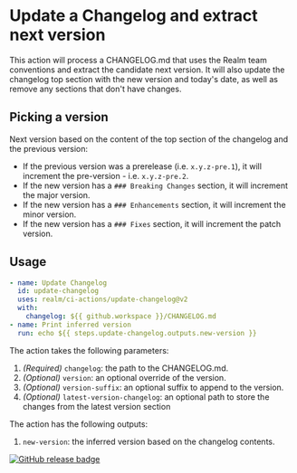 # Update a Changelog and extract next version

This action will process a CHANGELOG.md that uses the Realm team conventions and extract the candidate next version. It will also update the changelog top section with the new version and today's date, as well as remove any sections that don't have changes.

## Picking a version

Next version based on the content of the top section of the changelog and the previous version:
* If the previous version was a prerelease (i.e. `x.y.z-pre.1`), it will increment the pre-version - i.e. `x.y.z-pre.2`.
* If the new version has a `### Breaking Changes` section, it will increment the major version.
* If the new version has a `### Enhancements` section, it will increment the minor version.
* If the new version has a `### Fixes` section, it will increment the patch version.

## Usage

```yaml
- name: Update Changelog
  id: update-changelog
  uses: realm/ci-actions/update-changelog@v2
  with:
    changelog: ${{ github.workspace }}/CHANGELOG.md
- name: Print inferred version
  run: echo ${{ steps.update-changelog.outputs.new-version }}
```

The action takes the following parameters:

1. *(Required)* `changelog`: the path to the CHANGELOG.md.
1. *(Optional)* `version`: an optional override of the version.
1. *(Optional)* `version-suffix`: an optional suffix to append to the version.
1. *(Optional)* `latest-version-changelog`: an optional path to store the changes from the latest version section

The action has the following outputs:

1. `new-version`: the inferred version based on the changelog contents.

[![GitHub release badge](https://badgen.net/github/release/realm/ci-actions/run-ios-simulator)](https://github.com/realm/ci-actions/releases/latest)
